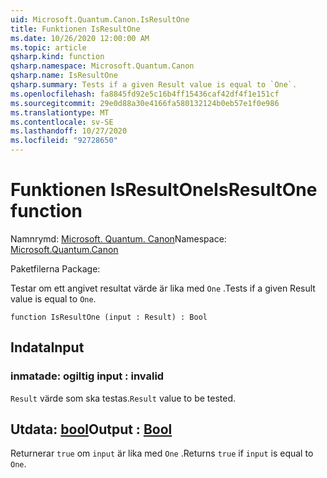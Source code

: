 ```yaml
---
uid: Microsoft.Quantum.Canon.IsResultOne
title: Funktionen IsResultOne
ms.date: 10/26/2020 12:00:00 AM
ms.topic: article
qsharp.kind: function
qsharp.namespace: Microsoft.Quantum.Canon
qsharp.name: IsResultOne
qsharp.summary: Tests if a given Result value is equal to `One`.
ms.openlocfilehash: fa8845fd92e5c16b4ff15436caf42df4f1e151cf
ms.sourcegitcommit: 29e0d88a30e4166fa580132124b0eb57e1f0e986
ms.translationtype: MT
ms.contentlocale: sv-SE
ms.lasthandoff: 10/27/2020
ms.locfileid: "92728650"
---
```

# <a name="isresultone-function"></a><span data-ttu-id="2920e-102">Funktionen IsResultOne</span><span class="sxs-lookup"><span data-stu-id="2920e-102">IsResultOne function</span></span>

<span data-ttu-id="2920e-103">Namnrymd: [Microsoft. Quantum. Canon](xref:Microsoft.Quantum.Canon)</span><span class="sxs-lookup"><span data-stu-id="2920e-103">Namespace: [Microsoft.Quantum.Canon](xref:Microsoft.Quantum.Canon)</span></span>

<span data-ttu-id="2920e-104">Paketfilerna [](https://nuget.org/packages/)</span><span class="sxs-lookup"><span data-stu-id="2920e-104">Package: [](https://nuget.org/packages/)</span></span>


<span data-ttu-id="2920e-105">Testar om ett angivet resultat värde är lika med `One` .</span><span class="sxs-lookup"><span data-stu-id="2920e-105">Tests if a given Result value is equal to `One`.</span></span>

```qsharp
function IsResultOne (input : Result) : Bool
```


## <a name="input"></a><span data-ttu-id="2920e-106">Indata</span><span class="sxs-lookup"><span data-stu-id="2920e-106">Input</span></span>

### <a name="input--__invalidresult__"></a><span data-ttu-id="2920e-107">inmatade: __ogiltig <Result>__</span><span class="sxs-lookup"><span data-stu-id="2920e-107">input : __invalid<Result>__</span></span>

<span data-ttu-id="2920e-108">`Result` värde som ska testas.</span><span class="sxs-lookup"><span data-stu-id="2920e-108">`Result` value to be tested.</span></span>



## <a name="output--bool"></a><span data-ttu-id="2920e-109">Utdata: [bool](xref:microsoft.quantum.lang-ref.bool)</span><span class="sxs-lookup"><span data-stu-id="2920e-109">Output : [Bool](xref:microsoft.quantum.lang-ref.bool)</span></span>

<span data-ttu-id="2920e-110">Returnerar `true` om `input` är lika med `One` .</span><span class="sxs-lookup"><span data-stu-id="2920e-110">Returns `true` if `input` is equal to `One`.</span></span>